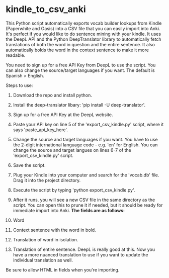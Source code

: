 # kindle_to_csv_anki
This Python script automatically exports vocab builder lookups from Kindle (Paperwhite and Oasis) into a CSV file that you can easily import into Anki. It's perfect if you would like to do sentence mining with your kindle. It uses the DeepL API and the Python DeepTranslator library to automatically fetch translations of both the word in question and the entire sentence. It also automatically bolds the word in the context sentence to make it more readable.

You need to sign up for a free API Key from DeepL to use the script. You can also change the source/target languages if you want. The default is Spanish > English.

Steps to use:

1. Download the repo and install python.
2. Install the deep-translator libary: 'pip install -U deep-translator'.
3. Sign up for a free API Key at the DeepL website.
4. Paste your API key on line 5 of the 'export_csv_kindle.py' script, where it says 'paste_api_key_here'.
5. Change the source and target languages if you want. You have to use the 2-digit international language code - e.g. 'en' for English. You can change the source and target langues on lines 6-7 of the 'export_csv_kindle.py' script.
6. Save the script.
7. Plug your Kindle into your computer and search for the 'vocab.db' file. Drag it into the project directory.
8. Execute the script by typing 'python export_csv_kindle.py'.
9. After it runs, you will see a new CSV file in the same directory as the script. You can open this to prune it if needed, but it should be ready for immediate import into Anki. **The fields are as follows:**

1. Word
2. Context sentence with the word in bold.
3. Translation of word in isolation.
4. Translation of entire sentence. DeepL is really good at this. Now you have a more nuanced translation to use if you want to update the individual translation as well.

Be sure to allow HTML in fields when you're importing.
